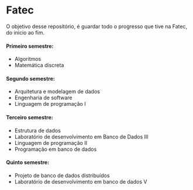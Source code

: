 # Fatec

O objetivo desse repositório, é guardar todo o progresso que tive na Fatec, do inicio ao fim.

#### Primeiro semestre: 
  * Algoritmos
  * Matemática discreta

#### Segundo semestre:
  * Arquitetura e modelagem de dados
  * Engenharia de software
  * Linguagem de programação I

#### Terceiro semestre:
  * Estrutura de dados
  * Laboratório de desenvolvimento em Banco de Dados III
  * Linguagem de programação II
  * Programação em banco de dados

#### Quinto semestre:
  * Projeto de banco de dados distribuídos
  * Laboratório de desenvolvimento em banco de dados V
